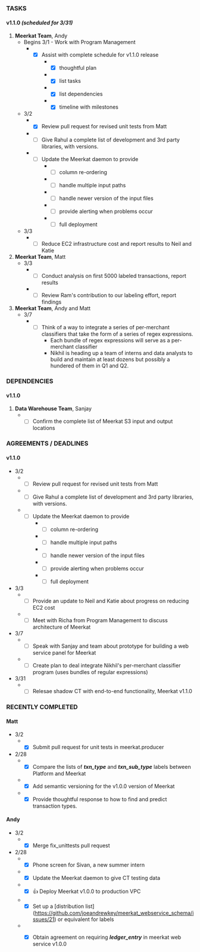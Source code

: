 ### TASKS
#### v1.1.0 *(scheduled for 3/31)*
1.  **Meerkat Team**, Andy
	* Begins 3/1 - Work with Program Management
		* - [x] Assist with complete schedule for v1.1.0 release
			* - [x] thoughtful plan
			* - [x] list tasks
			* - [x] list dependencies
			* - [x] timeline with milestones
	* 3/2 
		* - [x] Review pull request for revised unit tests from Matt
		* - [ ] Give Rahul a complete list of development and 3rd party libraries, with versions.
		* - [ ] Update the Meerkat daemon to provide
			* - [ ] column re-ordering
			* - [ ] handle multiple input paths
			* - [ ] handle newer version of the input files
			* - [ ] provide alerting when problems occur
			* - [ ] full deployment
	* 3/3
		* - [ ] Reduce EC2 infrastructure cost and report results to Neil and Katie		
2.  **Meerkat Team**, Matt
	* 3/3
		* - [ ] Conduct analysis on first 5000 labeled transactions, report results
		* - [ ] Review Ram's contribution to our labeling effort, report findings
3.  **Meerkat Team**, Andy and Matt
	* 3/7
		* - [ ] Think of a way to integrate a series of per-merchant classifiers that take the form of a series of regex expressions.
			* Each bundle of regex expressions will serve as a per-merchant classifier
			* Nikhil is heading up a team of interns and data analysts to build and maintain at least dozens but possibly a hundered of them in Q1 and Q2.

### DEPENDENCIES
#### v1.1.0
1. **Data Warehouse Team**, Sanjay
	* - [ ] Confirm the complete list of Meerkat S3 input and output locations

### AGREEMENTS / DEADLINES
#### v1.1.0
* 3/2 
	* - [ ] Review pull request for revised unit tests from Matt
	* - [ ] Give Rahul a complete list of development and 3rd party libraries, with versions.
	* - [ ] Update the Meerkat daemon to provide
		* - [ ] column re-ordering
		* - [ ] handle multiple input paths
		* - [ ] handle newer version of the input files
		* - [ ] provide alerting when problems occur
		* - [ ] full deployment
* 3/3
	* - [ ] Provide an update to Neil and Katie about progress on reducing EC2 cost
	* - [ ] Meet with Richa from Program Management to discuss architecture of Meerkat
* 3/7
	* - [ ] Speak with Sanjay and team about prototype for building a web service panel for Meerkat
	* - [ ] Create plan to deal integrate Nikhil's per-merchant classifier program (uses bundles of regular expressions)
* 3/31
	* - [ ] Relesae shadow CT with end-to-end functionality, Meerkat v1.1.0

### RECENTLY COMPLETED
#### Matt
* 3/2
	* - [x] Submit pull request for unit tests in meerkat.producer
* 2/28
	* - [x] Compare the lists of ***txn_type*** and ***txn_sub_type*** labels between Platform and Meerkat
	* - [x] Add semantic versioning for the v1.0.0 version of Meerkat
	* - [x] Provide thoughtful response to how to find and predict transaction types.

#### Andy
* 3/2
	* - [x] Merge fix_unittests pull request 
* 2/28
	* - [x] Phone screen for Sivan, a new summer intern
	* - [x] Update the Meerkat daemon to give CT testing data
	* - [x] :+1: Deploy Meerkat v1.0.0 to production VPC 
	* - [x] Set up a [distribution list] (https://github.com/joeandrewkey/meerkat_webservice_schema/issues/21) or equivalent for labels
	* - [x] Obtain agreement on requiring ***ledger_entry*** in meerkat web service v1.0.0

